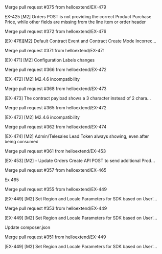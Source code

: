 Merge pull request #375 from helloextend/EX-479

EX-425  [M2] Orders POST is not providing the correct Product Purchase Price, while other fields are missing from the line item or order header

Merge pull request #372 from helloextend/EX-476

[EX-476][M2] Default Contract Event and Contract Create Mode Incorrec…

Merge pull request #371 from helloextend/EX-471

[EX-471] [M2] Configuration Labels changes

Merge pull request #366 from helloextend/EX-472

[EX-472] [M2] M2.4.6 incompatibility

Merge pull request #368 from helloextend/EX-473

[EX-473] The contract payload  shows a 3 character instead of 2 chara…

Merge pull request #365 from helloextend/EX-472

[EX-472] [M2] M2.4.6 incompatibility

Merge pull request #362 from helloextend/EX-474

[EX-474] [M2] Admin/Telesales Lead Token always showing, even after being consumed

Merge pull request #361 from helloextend/EX-453

[EX-453] [M2] - Update Orders Create API POST to send additional Prod…

Merge pull request #357 from helloextend/EX-465

Ex 465

Merge pull request #355 from helloextend/EX-449

[EX-449] [M2] Set Region and Locale Parameters for SDK based on User'…

Merge pull request #353 from helloextend/EX-449

[EX-449] [M2] Set Region and Locale Parameters for SDK based on User'…

Update composer.json

Merge pull request #351 from helloextend/EX-449

[EX-449] [M2] Set Region and Locale Parameters for SDK based on User'…

